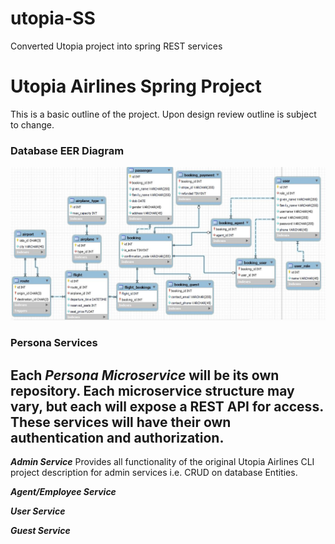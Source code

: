 # utopia-SS
Converted Utopia project into spring REST services

# Utopia Airlines Spring Project
This is a basic outline of the project. Upon design review outline is subject to change. 

### Database EER Diagram
![](https://github.com/CtrlAltRock/utopia-SS/blob/dev/UtopiaAirlinesEERDiagram.JPG)

### Persona Services
Each ***Persona Microservice*** will be its own repository. Each microservice structure may vary, but each will expose a REST API for access.  These services will have their own authentication and authorization.
---
***Admin Service***
Provides all functionality of the original Utopia Airlines CLI project description for admin services i.e. CRUD on database Entities.

***Agent/Employee Service***

***User Service***

***Guest Service***
